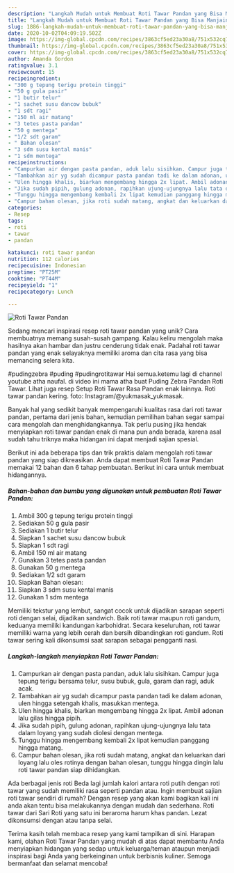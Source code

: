 ```yaml
---
description: "Langkah Mudah untuk Membuat Roti Tawar Pandan yang Bisa Manjain Lidah"
title: "Langkah Mudah untuk Membuat Roti Tawar Pandan yang Bisa Manjain Lidah"
slug: 1886-langkah-mudah-untuk-membuat-roti-tawar-pandan-yang-bisa-manjain-lidah
date: 2020-10-02T04:09:19.502Z
image: https://img-global.cpcdn.com/recipes/3863cf5ed23a30a8/751x532cq70/roti-tawar-pandan-foto-resep-utama.jpg
thumbnail: https://img-global.cpcdn.com/recipes/3863cf5ed23a30a8/751x532cq70/roti-tawar-pandan-foto-resep-utama.jpg
cover: https://img-global.cpcdn.com/recipes/3863cf5ed23a30a8/751x532cq70/roti-tawar-pandan-foto-resep-utama.jpg
author: Amanda Gordon
ratingvalue: 3.1
reviewcount: 15
recipeingredient:
- "300 g tepung terigu protein tinggi"
- "50 g gula pasir"
- "1 butir telur"
- "1 sachet susu dancow bubuk"
- "1 sdt ragi"
- "150 ml air matang"
- "3 tetes pasta pandan"
- "50 g mentega"
- "1/2 sdt garam"
- " Bahan olesan"
- "3 sdm susu kental manis"
- "1 sdm mentega"
recipeinstructions:
- "Campurkan air dengan pasta pandan, aduk lalu sisihkan. Campur juga tepung terigu bersama telur, susu bubuk, gula, garam dan ragi, aduk acak."
- "Tambahkan air yg sudah dicampur pasta pandan tadi ke dalam adonan, ulen hingga setengah khalis, masukkan mentega."
- "Ulen hingga khalis, biarkan mengembang hingga 2x lipat. Ambil adonan lalu gilas hingga pipih."
- "Jika sudah pipih, gulung adonan, rapihkan ujung-ujungnya lalu tata dalam loyang yang sudah diolesi dengan mentega."
- "Tunggu hingga mengembang kembali 2x lipat kemudian panggang hingga matang."
- "Campur bahan olesan, jika roti sudah matang, angkat dan keluarkan dari loyang lalu oles rotinya dengan bahan olesan, tunggu hingga dingin lalu roti tawar pandan siap dihidangkan."
categories:
- Resep
tags:
- roti
- tawar
- pandan

katakunci: roti tawar pandan 
nutrition: 112 calories
recipecuisine: Indonesian
preptime: "PT25M"
cooktime: "PT44M"
recipeyield: "1"
recipecategory: Lunch

---
```



![Roti Tawar Pandan](https://img-global.cpcdn.com/recipes/3863cf5ed23a30a8/751x532cq70/roti-tawar-pandan-foto-resep-utama.jpg)

Sedang mencari inspirasi resep roti tawar pandan yang unik? Cara membuatnya memang susah-susah gampang. Kalau keliru mengolah maka hasilnya akan hambar dan justru cenderung tidak enak. Padahal roti tawar pandan yang enak selayaknya memiliki aroma dan cita rasa yang bisa memancing selera kita.

#pudingzebra #puding #pudingrotitawar Hai semua.ketemu lagi di channel youtube atha naufal. di video ini mama atha buat Puding Zebra Pandan Roti Tawar. Lihat juga resep Setup Roti Tawar Rasa Pandan enak lainnya. Roti tawar pandan kering. foto: Instagram/@yukmasak_yukmasak.

Banyak hal yang sedikit banyak mempengaruhi kualitas rasa dari roti tawar pandan, pertama dari jenis bahan, kemudian pemilihan bahan segar sampai cara mengolah dan menghidangkannya. Tak perlu pusing jika hendak menyiapkan roti tawar pandan enak di mana pun anda berada, karena asal sudah tahu triknya maka hidangan ini dapat menjadi sajian spesial.


Berikut ini ada beberapa tips dan trik praktis dalam mengolah roti tawar pandan yang siap dikreasikan. Anda dapat membuat Roti Tawar Pandan memakai 12 bahan dan 6 tahap pembuatan. Berikut ini cara untuk membuat hidangannya.

<!--inarticleads1-->

##### Bahan-bahan dan bumbu yang digunakan untuk pembuatan Roti Tawar Pandan:

1. Ambil 300 g tepung terigu protein tinggi
1. Sediakan 50 g gula pasir
1. Sediakan 1 butir telur
1. Siapkan 1 sachet susu dancow bubuk
1. Siapkan 1 sdt ragi
1. Ambil 150 ml air matang
1. Gunakan 3 tetes pasta pandan
1. Gunakan 50 g mentega
1. Sediakan 1/2 sdt garam
1. Siapkan  Bahan olesan:
1. Siapkan 3 sdm susu kental manis
1. Gunakan 1 sdm mentega


Memiliki tekstur yang lembut, sangat cocok untuk dijadikan sarapan seperti roti dengan selai, dijadikan sandwich. Baik roti tawar maupun roti gandum, keduanya memiliki kandungan karbohidrat. Secara keseluruhan, roti tawar memiliki warna yang lebih cerah dan bersih dibandingkan roti gandum. Roti tawar sering kali dikonsumsi saat sarapan sebagai pengganti nasi. 

<!--inarticleads2-->

##### Langkah-langkah menyiapkan Roti Tawar Pandan:

1. Campurkan air dengan pasta pandan, aduk lalu sisihkan. Campur juga tepung terigu bersama telur, susu bubuk, gula, garam dan ragi, aduk acak.
1. Tambahkan air yg sudah dicampur pasta pandan tadi ke dalam adonan, ulen hingga setengah khalis, masukkan mentega.
1. Ulen hingga khalis, biarkan mengembang hingga 2x lipat. Ambil adonan lalu gilas hingga pipih.
1. Jika sudah pipih, gulung adonan, rapihkan ujung-ujungnya lalu tata dalam loyang yang sudah diolesi dengan mentega.
1. Tunggu hingga mengembang kembali 2x lipat kemudian panggang hingga matang.
1. Campur bahan olesan, jika roti sudah matang, angkat dan keluarkan dari loyang lalu oles rotinya dengan bahan olesan, tunggu hingga dingin lalu roti tawar pandan siap dihidangkan.


Ada berbagai jenis roti Beda lagi jumlah kalori antara roti putih dengan roti tawar yang sudah memiliki rasa seperti pandan atau. Ingin membuat sajian roti tawar sendiri di rumah? Dengan resep yang akan kami bagikan kali ini anda akan tentu bisa melakukannya dengan mudah dan sederhana. Roti tawar dari Sari Roti yang satu ini beraroma harum khas pandan. Lezat dikonsumsi dengan atau tanpa selai. 

Terima kasih telah membaca resep yang kami tampilkan di sini. Harapan kami, olahan Roti Tawar Pandan yang mudah di atas dapat membantu Anda menyiapkan hidangan yang sedap untuk keluarga/teman ataupun menjadi inspirasi bagi Anda yang berkeinginan untuk berbisnis kuliner. Semoga bermanfaat dan selamat mencoba!
